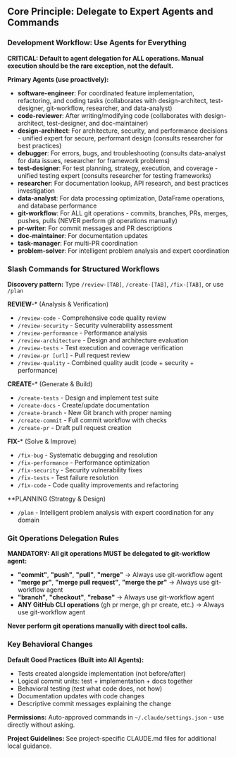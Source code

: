 ## Core Principle: Delegate to Expert Agents and Commands

### Development Workflow: Use Agents for Everything

**CRITICAL: Default to agent delegation for ALL operations. Manual execution should be the rare exception, not the default.**

**Primary Agents (use proactively):**
- **software-engineer**: For coordinated feature implementation, refactoring, and coding tasks (collaborates with design-architect, test-designer, git-workflow, researcher, and data-analyst)
- **code-reviewer**: After writing/modifying code (collaborates with design-architect, test-designer, and doc-maintainer)
- **design-architect**: For architecture, security, and performance decisions - unified expert for secure, performant design (consults researcher for best practices)
- **debugger**: For errors, bugs, and troubleshooting (consults data-analyst for data issues, researcher for framework problems)
- **test-designer**: For test planning, strategy, execution, and coverage - unified testing expert (consults researcher for testing frameworks)
- **researcher**: For documentation lookup, API research, and best practices investigation
- **data-analyst**: For data processing optimization, DataFrame operations, and database performance
- **git-workflow**: For ALL git operations - commits, branches, PRs, merges, pushes, pulls (NEVER perform git operations manually)
- **pr-writer**: For commit messages and PR descriptions
- **doc-maintainer**: For documentation updates
- **task-manager**: For multi-PR coordination
- **problem-solver**: For intelligent problem analysis and expert coordination

### Slash Commands for Structured Workflows

**Discovery pattern:** Type `/review-[TAB]`, `/create-[TAB]`, `/fix-[TAB]`, or use `/plan`

**REVIEW-*** (Analysis & Verification)
- `/review-code` - Comprehensive code quality review
- `/review-security` - Security vulnerability assessment  
- `/review-performance` - Performance analysis
- `/review-architecture` - Design and architecture evaluation
- `/review-tests` - Test execution and coverage verification
- `/review-pr [url]` - Pull request review
- `/review-quality` - Combined quality audit (code + security + performance)

**CREATE-*** (Generate & Build)
- `/create-tests` - Design and implement test suite
- `/create-docs` - Create/update documentation
- `/create-branch` - New Git branch with proper naming
- `/create-commit` - Full commit workflow with checks
- `/create-pr` - Draft pull request creation

**FIX-*** (Solve & Improve)
- `/fix-bug` - Systematic debugging and resolution
- `/fix-performance` - Performance optimization
- `/fix-security` - Security vulnerability fixes
- `/fix-tests` - Test failure resolution
- `/fix-code` - Code quality improvements and refactoring

**PLANNING (Strategy & Design)
- `/plan` - Intelligent problem analysis with expert coordination for any domain

### Git Operations Delegation Rules

**MANDATORY: All git operations MUST be delegated to git-workflow agent:**
- **"commit"**, **"push"**, **"pull"**, **"merge"** → Always use git-workflow agent
- **"merge pr"**, **"merge pull request"**, **"merge the pr"** → Always use git-workflow agent  
- **"branch"**, **"checkout"**, **"rebase"** → Always use git-workflow agent
- **ANY GitHub CLI operations** (gh pr merge, gh pr create, etc.) → Always use git-workflow agent

**Never perform git operations manually with direct tool calls.**

### Key Behavioral Changes

**Default Good Practices (Built into All Agents):**
- Tests created alongside implementation (not before/after)
- Logical commit units: test + implementation + docs together
- Behavioral testing (test what code does, not how)
- Documentation updates with code changes
- Descriptive commit messages explaining the change

**Permissions:**
Auto-approved commands in `~/.claude/settings.json` - use directly without asking.

**Project Guidelines:**
See project-specific CLAUDE.md files for additional local guidance.
